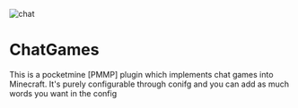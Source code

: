 
![chat](https://github.com/antbag-dev/ChatGames/assets/84870445/16595148-f280-4201-9ed9-d2ff3521e710)

# ChatGames
This is a pocketmine [PMMP] plugin which implements chat games into Minecraft. It's purely configurable through conifg and you can add as much words you want in the config
